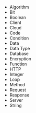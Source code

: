- Algorithm
- Bit
- Boolean
- Client
- Cloud
- Code
- Condition
- Data
- Data Type
- Database
- Encryption
- Function
- HTTP
- Integer
- Loop
- Method
- Request
- Response
- Server
- String